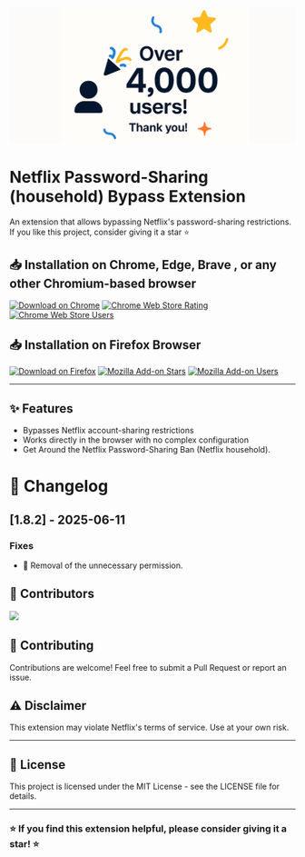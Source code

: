 <p align="center">
  <img src="assets/4000-users.png" alt="3000 users" width="600"/>
</p>

# Netflix Password-Sharing (household) Bypass Extension

An extension that allows bypassing Netflix's password-sharing restrictions.
If you like this project, consider giving it a star ⭐


## 📥 Installation on Chrome, Edge, Brave , or any other Chromium-based browser

[![Download on Chrome](https://img.shields.io/badge/Download-Chrome-blue?logo=googlechrome)](https://chromewebstore.google.com/detail/nikflix/knjoabokknkpkhbbdclmnjcoeedmgema?hl=en-GB&authuser=0)
[![Chrome Web Store Rating](https://img.shields.io/chrome-web-store/rating/knjoabokknkpkhbbdclmnjcoeedmgema)](https://chromewebstore.google.com/detail/nikflix/knjoabokknkpkhbbdclmnjcoeedmgema?hl=en-GB&authuser=0)
[![Chrome Web Store Users](https://img.shields.io/chrome-web-store/users/knjoabokknkpkhbbdclmnjcoeedmgema)](https://chromewebstore.google.com/detail/nikflix/knjoabokknkpkhbbdclmnjcoeedmgema?hl=en-GB&authuser=0)

## 📥 Installation on Firefox Browser

[![Download on Firefox](https://img.shields.io/badge/Download-Firefox-orange?logo=firefox)](https://addons.mozilla.org/fr/firefox/addon/nikflix/)
[![Mozilla Add-on Stars](https://img.shields.io/amo/stars/nikflix)](https://addons.mozilla.org/fr/firefox/addon/nikflix/)
[![Mozilla Add-on Users](https://img.shields.io/amo/users/nikflix)](https://addons.mozilla.org/fr/firefox/addon/nikflix/)

----

## ✨ Features

- Bypasses Netflix account-sharing restrictions
- Works directly in the browser with no complex configuration
-  Get Around the Netflix Password-Sharing Ban (Netflix household).

# 📝 Changelog
## [1.8.2] - 2025-06-11

### Fixes
 - 🔘 Removal of the unnecessary permission.

## 👥 Contributors
<a href="https://github.com/YidirK/Nikflix/graphs/contributors">
  <img src="https://contrib.rocks/image?repo=YidirK/Nikflix" />
</a>  

##  🤝 Contributing
Contributions are welcome! Feel free to submit a Pull Request or report an issue.

## ⚠️ Disclaimer

This extension may violate Netflix's terms of service. Use at your own risk.

---

## 📄 License
This project is licensed under the MIT License - see the LICENSE file for details.

---
### ⭐ If you find this extension helpful, please consider giving it a star! ⭐
